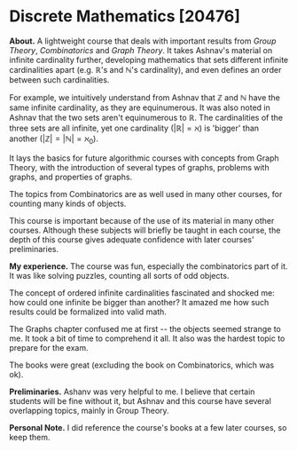 # Discrete Mathematics [20476]

**About.** A lightweight course that deals with important results from *Group Theory*, *Combinatorics* and *Graph Theory*. It takes Ashnav's material on infinite cardinality further, developing mathematics that sets different infinite cardinalities apart (e.g. $\mathbb{R}$'s and $\mathbb{N}$'s cardinality), and even defines an order between such cardinalities. 

For example, we intuitively understand from Ashnav that $\mathbb{Z}$ and $\mathbb{N}$ have the same infinite cardinality, as they are equinumerous. It was also noted in Ashnav that the two sets aren't equinumerous to $\mathbb{R}$. The cardinalities of the three sets are all infinite, yet one cardinality ($|\mathbb{R}| =\aleph$) is 'bigger' than another ($|\mathbb{Z}| =|\mathbb{N}| =\aleph _0$).

It lays the basics for future algorithmic courses with concepts from Graph Theory, with the introduction of several types of graphs, problems with graphs, and properties of graphs.

The topics from Combinatorics are as well used in many other courses, for counting many kinds of objects.

This course is important because of the use of its material in many other courses. Although these subjects will briefly be taught in each course, the depth of this course gives adequate confidence with later courses' preliminaries.

**My experience.** The course was fun, especially the combinatorics part of it. It was like solving puzzles, counting all sorts of odd objects. 

The concept of ordered infinite cardinalities fascinated and shocked me: how could one infinite be bigger than another? It amazed me how such results could be formalized into valid math.

The Graphs chapter confused me at first -- the objects seemed strange to me. It took a bit of time to comprehend it all. It also was the hardest topic to prepare for the exam.

The books were great (excluding the book on Combinatorics, which was ok).


**Preliminaries.** Ashanv was very helpful to me. I believe that certain students will be fine without it, but Ashnav and this course have several overlapping topics, mainly in Group Theory.

**Personal Note.** I did reference the course's books at a few later courses, so keep them.
